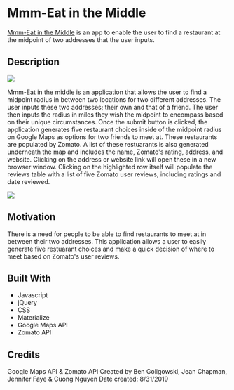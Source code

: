 # Mmm-Eat in the Middle 

[Mmm-Eat in the Middle](https://jennifer0101.github.io/Project-1/) is an app to enable the user to find a restaurant at the midpoint of two addresses that the user inputs.

## Description

![](assets/images/responsive.jpg)

Mmm-Eat in the middle is an application that allows the user to find a midpoint radius in between two locations for two different addresses. The user inputs these two addresses; their own and that of a friend. The user then inputs the radius in miles they wish the midpoint to encompass based on their unique circumstances. Once the submit button is clicked, the application generates five restaurant choices inside of the midpoint radius on Google Maps as options for two friends to meet at. These restaurants are populated by Zomato. A list of these restuarants is also generated underneath the map and includes the name, Zomato's rating, address, and website. Clicking on the address or website link will open these in a new browser window. Clicking on the highlighted row itself will populate the reviews table with a list of five Zomato user reviews, including ratings and date reviewed. 

![](assets/images/Project-1.gif)

## Motivation

There is a need for people to be able to find restaurants to meet at in between their two addresses. This application allows a user to easily generate five restuarant choices and make a quick decision of where to meet based on Zomato's user reviews. 

## Built With 

* Javascript
* jQuery
* CSS
* Materialize
* Google Maps API
* Zomato API

## Credits

Google Maps API & Zomato API 
Created by Ben Goligowski, Jean Chapman, Jennifer Faye & Cuong Nguyen 
Date created: 8/31/2019
